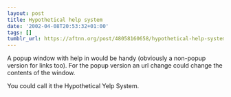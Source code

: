 ```yaml
---
layout: post
title: Hypothetical help system
date: '2002-04-08T20:53:32+01:00'
tags: []
tumblr_url: https://aftnn.org/post/48058160658/hypothetical-help-system
---
```

<p>A popup window with help in would be handy (obviously a non-popup version for links too). For the popup version an url change could change the contents of the window.</p>
<p>You could call it the Hypothetical Yelp System.</p>
